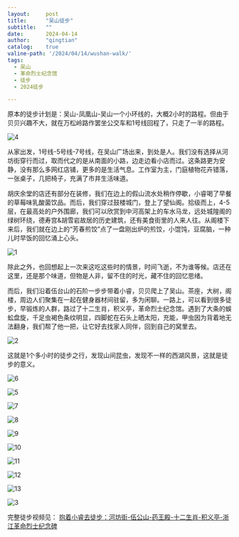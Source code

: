 ```yaml
---
layout:     post
title:      "吴山徒步"
subtitle:   ""
date:       2024-04-14
author:     "qingtian"
catalog:    true
valine-path: '/2024/04/14/wushan-walk/'
tags:
  - 吴山 
  - 革命烈士纪念馆
  - 徒步
  - 2024徒步

---
```


原本的徒步计划是：吴山-凤凰山-吴山一个小环线的，大概2小时的路程。但由于贝贝兴趣不大，就在万松岭路作罢坐公交车和1号线回程了，只走了一半的路程。

![4](http://img.qingtian16265.com/20240414004.png)

从家出发，1号线-5号线-7号线，在吴山广场出来，到处是人。我们没有选择从河坊街穿行而过，取而代之的是从南面的小路，边走边看小店而过。这条路更为安静，没有那么多网红店铺，更多的是生活气息。工作室为主，门庭植物花卉错落，一张桌子，几把椅子，充满了市井生活味道。

胡庆余堂的店还有部分在装修，我们在边上的假山流水处稍作停歇，小睿喝了早餐的草莓味乳酸菌饮品。而后，我们穿过鼓楼城门，登上了望仙阁。拾级而上，4-5层，在最高处的户外围廊，我们可以欣赏到中河高架上的车水马龙，远处城隍阁的绿树环绕，德寿宫&胡雪岩故居的历史建筑，还有美食街里的人来人往。从阁楼下来后，我们就在边上的“芳春煎饺”点了一盘刚出炉的煎饺，小馄饨，豆腐脑，一种儿时早饭的回忆涌上心头。

![1](http://img.qingtian16265.com/20240414001.png)

除此之外，也回想起上一次来这吃这些时的情景，时间飞逝，不为谁等候。店还在这里，还是那个味道，但物是人非，留不住的时光，藏不住的回忆思绪。

而后，我们沿着伍台山的石阶一步步带着小睿，贝贝爬上了吴山。茶座，大树，阁楼，周边人们聚集在一起在健身器材间驻留，多为闲聊。一路上，可以看到很多徒步，早锻炼的人群，路过了十二生肖，积义亭，革命烈士纪念馆。遇到了大条的蜈蚣盘旋，千足虫褐色条纹明显，四脚蛇在石头上晒太阳，充能，甲虫因为背着地无法翻身，我们帮了他一把，让它好去找家人同伴，回到自己的窝里去。

![2](http://img.qingtian16265.com/20240414002.png)

这就是1个多小时的徒步之行，发现山间昆虫，发现不一样的西湖风景，这就是徒步的意义。

![6](http://img.qingtian16265.com/20240414006.png)

![5](http://img.qingtian16265.com/20240414005.png)

![7](http://img.qingtian16265.com/20240414007.png)

![8](http://img.qingtian16265.com/20240414008.png)

![9](http://img.qingtian16265.com/20240414009.png)

![10](http://img.qingtian16265.com/20240414010.png)

![11](http://img.qingtian16265.com/20240414011.png)

![12](http://img.qingtian16265.com/20240414012.png)

![13](http://img.qingtian16265.com/20240414013.png)

![3](http://img.qingtian16265.com/20240414003.png)

完整徒步视频见： [抱着小睿去徒步：河坊街-伍公山-药王殿-十二生肖-积义亭-浙江革命烈士纪念碑](https://www.bilibili.com/video/BV1eZ421v7XU/?spm_id_from=333.999.0.0&vd_source=e12c693b1674dfffed2e28d501bb6e29)





